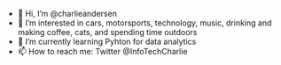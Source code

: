 - 👋 Hi, I’m @charlieandersen
- 👀 I’m interested in cars, motorsports, technology, music, drinking and making coffee, cats, and spending time outdoors
- 🌱 I’m currently learning Pyhton for data analytics
- 📫 How to reach me: Twitter @InfoTechCharlie

<!---
charlieandersen/charlieandersen is a ✨ special ✨ repository because its `README.md` (this file) appears on your GitHub profile.
You can click the Preview link to take a look at your changes.
--->
